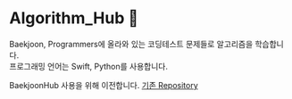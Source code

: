 # Algorithm_Hub 🐥

Baekjoon, Programmers에 올라와 있는 코딩테스트 문제들로 알고리즘을 학습합니다.  
프로그래밍 언어는 Swift, Python를 사용합니다.

BaekjoonHub 사용을 위해 이전합니다. [기존 Repository](https://github.com/2dubu/AlgorithmStudy)
